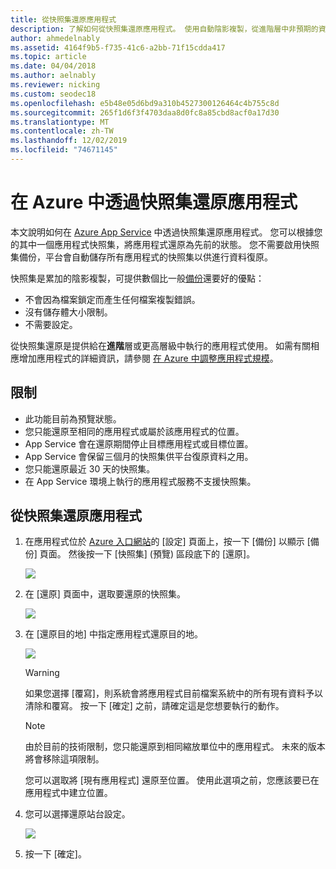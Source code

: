 ```yaml
---
title: 從快照集還原應用程式
description: 了解如何從快照集還原應用程式。 使用自動陰影複製，從進階層中非預期的資料遺失中復原。
author: ahmedelnably
ms.assetid: 4164f9b5-f735-41c6-a2bb-71f15cdda417
ms.topic: article
ms.date: 04/04/2018
ms.author: aelnably
ms.reviewer: nicking
ms.custom: seodec18
ms.openlocfilehash: e5b48e05d6bd9a310b4527300126464c4b755c8d
ms.sourcegitcommit: 265f1d6f3f4703daa8d0fc8a85cbd8acf0a17d30
ms.translationtype: MT
ms.contentlocale: zh-TW
ms.lasthandoff: 12/02/2019
ms.locfileid: "74671145"
---
```

# <a name="restore-an-app-in-azure-from-a-snapshot"></a>在 Azure 中透過快照集還原應用程式
本文說明如何在 [Azure App Service](../app-service/overview.md) 中透過快照集還原應用程式。 您可以根據您的其中一個應用程式快照集，將應用程式還原為先前的狀態。 您不需要啟用快照集備份，平台會自動儲存所有應用程式的快照集以供進行資料復原。

快照集是累加的陰影複製，可提供數個比一般[備份](manage-backup.md)還要好的優點：
- 不會因為檔案鎖定而產生任何檔案複製錯誤。
- 沒有儲存體大小限制。
- 不需要設定。

從快照集還原是提供給在**進階**層或更高層級中執行的應用程式使用。 如需有關相應增加應用程式的詳細資訊，請參閱 [在 Azure 中調整應用程式規模](manage-scale-up.md)。

## <a name="limitations"></a>限制

- 此功能目前為預覽狀態。
- 您只能還原至相同的應用程式或屬於該應用程式的位置。
- App Service 會在還原期間停止目標應用程式或目標位置。
- App Service 會保留三個月的快照集供平台復原資料之用。
- 您只能還原最近 30 天的快照集。
- 在 App Service 環境上執行的應用程式服務不支援快照集。
 

## <a name="restore-an-app-from-a-snapshot"></a>從快照集還原應用程式

1. 在應用程式位於 [Azure 入口網站](https://portal.azure.com)的 [設定] 頁面上，按一下 [備份] 以顯示 [備份] 頁面。 然後按一下 [快照集] \(預覽\) 區段底下的 [還原]。
   
    ![](./media/app-service-web-restore-snapshots/1.png)

2. 在 [還原] 頁面中，選取要還原的快照集。
   
    ![](./media/app-service-web-restore-snapshots/2.png)
   
3. 在 [還原目的地] 中指定應用程式還原目的地。
   
    ![](./media/app-service-web-restore-snapshots/3.png)
   
   > [!WARNING]
   > 如果您選擇 [覆寫]，則系統會將應用程式目前檔案系統中的所有現有資料予以清除和覆寫。 按一下 [確定] 之前，請確定這是您想要執行的動作。
   > 
   > 
      
   > [!Note]
   > 由於目前的技術限制，您只能還原到相同縮放單位中的應用程式。 未來的版本將會移除這項限制。
   > 
   > 
   
    您可以選取將 [現有應用程式] 還原至位置。 使用此選項之前，您應該要已在應用程式中建立位置。

4. 您可以選擇還原站台設定。
   
    ![](./media/app-service-web-restore-snapshots/4.png)

5. 按一下 [確定]。
